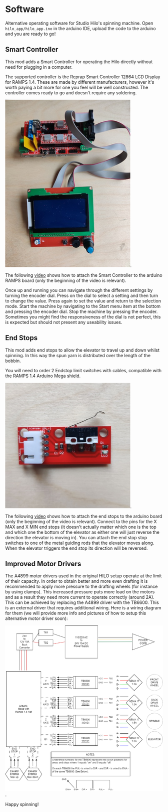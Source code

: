 # Software
Alternative operating software for Studio Hilo's spinning machine. Open ```hilo_app/hilo_app.ino```
in the arduino IDE, upload the code to the arduino and you are ready to go!

## Smart Controller
This mod adds a Smart Controller for operating the Hilo directly without need for plugging in a computer.

The supported controller is the Reprap Smart Controller 12864 LCD Display for RAMPS 1.4. These are made 
by different manufacturers, however it's worth paying a bit more for one you feel will be well 
constructed. The controller comes ready to go and doesn't require any soldering.

![Reprap controller with arduino](./images/hilo-smart-controller.jpg "Smart Controller").

The following [video](https://www.youtube.com/watch?v=_RJUcNNG9EE) shows how to attach the Smart Controller to the arduino RAMPS board
(only the beginning of the video is relevant).

Once up and running you can navigate through the different settings by turning the encoder dial. Press on the dial
to select a setting and then turn to change the value. Press again to set the value and return to the selection mode.
Start the machine by navigating to the Start menu item at the bottom and pressing the encoder dial. Stop the 
machine by pressing the encoder. Sometimes you might find the responsiveness of the dial is not perfect, this
is expected but should not present any useability issues.

## End Stops
This mod adds end stops to allow the elevator to travel up and down whilst spinning. In this way the spun yarn
is distributed over the length of the bobbin. 

You will need to order 2 Endstop limit switches with cables, compatible with the RAMPS 1.4 Arduino Mega shield.

![Endstop switch](./images/end_stop.jpeg "Endstop switch").

The following [video](https://www.youtube.com/watch?v=r_nURQsNnwU) shows how to attach the end stops to the arduino
board (only the beginning of the video is relevant). Connect to the pins for the X MAX and X MIN end stops (it
doesn't actually matter which one is the top and which one the bottom of the elevator as either one will just
reverse the direction the elevator is moving in). You can attach the end stop stop switches to one of the metal 
guiding rods that the elevator moves along. When the elevator triggers the end stop its direction will be 
reversed.

## Improved Motor Drivers
The A4899 motor drivers used in the original HILO setup operate at the limit of their capacity. In order to obtain
better and more even drafting it is recommended to apply more pressure to the drafting wheels (for instance
by using clamps). This increased pressure puts more load on the motors and as a result they need more current
to operate correctly (around 2A). This can be achieved by replacing the A4899 driver with the TB6600. This
is an external driver that requires additional wiring. Here is a wiring diagram for them (we will provide more info and 
pictures of how to setup this alternative motor driver soon):

![TB6600 Motor Driver Wiring Diagram](./images/F2F_Hilo_Spinner_Wiring_Diagram.png "TB6600 wiring diagram").

Happy spinning!

